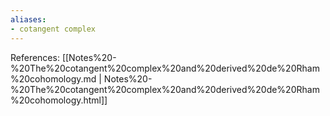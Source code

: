 ```yaml
---
aliases:
- cotangent complex
---
```















References: [[Notes%20-%20The%20cotangent%20complex%20and%20derived%20de%20Rham%20cohomology.md | Notes%20-%20The%20cotangent%20complex%20and%20derived%20de%20Rham%20cohomology.html]]
